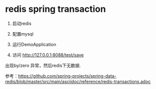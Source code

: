 
# redis spring transaction

1. 启动redis

2. 配置mysql

3. 运行DemoApplication

4. 访问 http://127.0.0.1:8088/test/save

出现by/zero 异常，然后redis下无数据.


参考：https://github.com/spring-projects/spring-data-redis/blob/master/src/main/asciidoc/reference/redis-transactions.adoc
